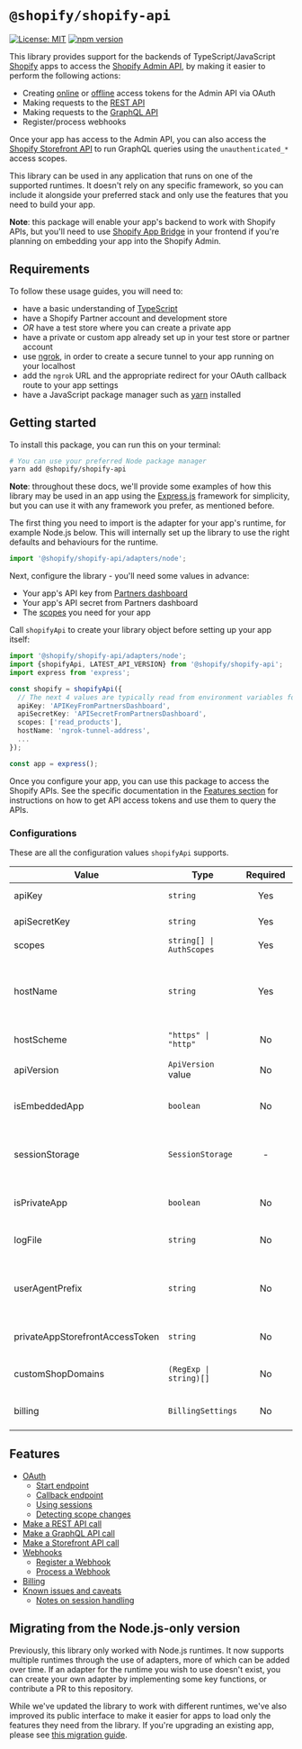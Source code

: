 # `@shopify/shopify-api`

<!-- ![Build Status]() -->

[![License: MIT](https://img.shields.io/badge/License-MIT-green.svg)](LICENSE.md)
[![npm version](https://badge.fury.io/js/%40shopify%2Fshopify-api.svg)](https://badge.fury.io/js/%40shopify%2Fshopify-api)

This library provides support for the backends of TypeScript/JavaScript [Shopify](https://www.shopify.com) apps to access the [Shopify Admin API](https://shopify.dev/docs/admin-api), by making it easier to perform the following actions:

- Creating [online](https://shopify.dev/apps/auth#online-access) or [offline](https://shopify.dev/apps/auth#offline-access) access tokens for the Admin API via OAuth
- Making requests to the [REST API](https://shopify.dev/docs/admin-api/rest/reference)
- Making requests to the [GraphQL API](https://shopify.dev/docs/admin-api/graphql/reference)
- Register/process webhooks

Once your app has access to the Admin API, you can also access the [Shopify Storefront API](https://shopify.dev/docs/storefront-api) to run GraphQL queries using the `unauthenticated_*` access scopes.

This library can be used in any application that runs on one of the supported runtimes. It doesn't rely on any specific framework, so you can include it alongside your preferred stack and only use the features that you need to build your app.

**Note**: this package will enable your app's backend to work with Shopify APIs, but you'll need to use [Shopify App Bridge](https://shopify.dev/apps/tools/app-bridge) in your frontend if you're planning on embedding your app into the Shopify Admin.

## Requirements

To follow these usage guides, you will need to:

- have a basic understanding of [TypeScript](https://www.typescriptlang.org/)
- have a Shopify Partner account and development store
- _OR_ have a test store where you can create a private app
- have a private or custom app already set up in your test store or partner account
- use [ngrok](https://ngrok.com), in order to create a secure tunnel to your app running on your localhost
- add the `ngrok` URL and the appropriate redirect for your OAuth callback route to your app settings
- have a JavaScript package manager such as [yarn](https://yarnpkg.com) installed

## Getting started

To install this package, you can run this on your terminal:

```bash
# You can use your preferred Node package manager
yarn add @shopify/shopify-api
```

**Note**: throughout these docs, we'll provide some examples of how this library may be used in an app using the [Express.js](https://expressjs.com/) framework for simplicity, but you can use it with any framework you prefer, as mentioned before.

The first thing you need to import is the adapter for your app's runtime, for example Node.js below. This will internally set up the library to use the right defaults and behaviours for the runtime.

```ts
import '@shopify/shopify-api/adapters/node';
```

Next, configure the library - you'll need some values in advance:

- Your app's API key from [Partners dashboard](https://www.shopify.com/partners)
- Your app's API secret from Partners dashboard
- The [scopes](https://shopify.dev/api/usage/access-scopes) you need for your app

Call `shopifyApi` to create your library object before setting up your app itself:

```ts
import '@shopify/shopify-api/adapters/node';
import {shopifyApi, LATEST_API_VERSION} from '@shopify/shopify-api';
import express from 'express';

const shopify = shopifyApi({
  // The next 4 values are typically read from environment variables for added security
  apiKey: 'APIKeyFromPartnersDashboard',
  apiSecretKey: 'APISecretFromPartnersDashboard',
  scopes: ['read_products'],
  hostName: 'ngrok-tunnel-address',
  ...
});

const app = express();
```

Once you configure your app, you can use this package to access the Shopify APIs.
See the specific documentation in the [Features section](#features) for instructions on how to get API access tokens and use them to query the APIs.

### Configurations

These are all the configuration values `shopifyApi` supports.

| Value                           | Type                     | Required |       Default        | Description                                                                                                            |
| ------------------------------- | ------------------------ | :------: | :------------------: | ---------------------------------------------------------------------------------------------------------------------- |
| apiKey                          | `string`                 |   Yes    |          -           | API key from Partners Dashboard                                                                                        |
| apiSecretKey                    | `string`                 |   Yes    |          -           | API secret from Partners Dashboard                                                                                     |
| scopes                          | `string[] \| AuthScopes` |   Yes    |          -           | [App scopes](https://shopify.dev/api/usage/access-scopes)                                                              |
| hostName                        | `string`                 |   Yes    |          -           | App host name in the format `my-host-name.com`. Do **not** include the scheme or leading or trailing slashes           |
| hostScheme                      | `"https" \| "http"`      |    No    |      `"https"`       | The scheme for your app's public URL                                                                                   |
| apiVersion                      | `ApiVersion` value       |    No    | `LATEST_API_VERSION` | API version your app will be querying. E.g. `ApiVersion.January20`                                                     |
| isEmbeddedApp                   | `boolean`                |    No    |        `true`        | Whether your app will run within the Shopify Admin                                                                     |
| sessionStorage                  | `SessionStorage`         |    -     | _Depends on runtime_ | The storage strategy for your user sessions. Learn more about the [available strategies](docs/usage/customsessions.md) |
| isPrivateApp                    | `boolean`                |    No    |       `false`        | Whether you are building a private app for a store                                                                     |
| logFile                         | `string`                 |    No    |     `undefined`      | File path where the library may log some events                                                                        |
| userAgentPrefix                 | `string`                 |    No    |     `undefined`      | Any prefix you wish to include in the `User-Agent` for requests made by the library                                    |
| privateAppStorefrontAccessToken | `string`                 |    No    |     `undefined`      | Fixed Storefront API access token for private apps                                                                     |
| customShopDomains               | `(RegExp \| string)[]`   |    No    |     `undefined`      | Use this if you need to allow values other than `myshopify.com`                                                        |
| billing                         | `BillingSettings`        |    No    |     `undefined`      | Billing configurations. [See documentation](docs/usage/billing.md) for full description                                |

## Features

- [OAuth](docs/usage/oauth.md)
  - [Start endpoint](docs/usage/oauth.md#start-endpoint)
  - [Callback endpoint](docs/usage/oauth.md#callback-endpoint)
  - [Using sessions](docs/usage/oauth.md#using-sessions)
  - [Detecting scope changes](docs/usage/oauth.md#detecting-scope-changes)
- [Make a REST API call](docs/usage/rest.md)
- [Make a GraphQL API call](docs/usage/graphql.md)
- [Make a Storefront API call](docs/usage/storefront.md)
- [Webhooks](docs/usage/webhooks.md)
  - [Register a Webhook](docs/usage/webhooks.md#register-a-webhook)
  - [Process a Webhook](docs/usage/webhooks.md#process-a-webhook)
- [Billing](docs/usage/billing.md)
- [Known issues and caveats](docs/issues.md)
  - [Notes on session handling](docs/issues.md#notes-on-session-handling)

## Migrating from the Node.js-only version

Previously, this library only worked with Node.js runtimes. It now supports multiple runtimes through the use of adapters, more of which can be added over time.
If an adapter for the runtime you wish to use doesn't exist, you can create your own adapter by implementing some key functions, or contribute a PR to this repository.

While we've updated the library to work with different runtimes, we've also improved its public interface to make it easier for apps to load only the features they need from the library.
If you're upgrading an existing app, please see [this migration guide](docs/migrating_to_isomorphic.md).
